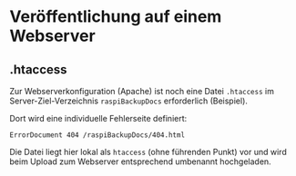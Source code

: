 # Veröffentlichung auf einem Webserver

## .htaccess

Zur Webserverkonfiguration (Apache) ist noch eine Datei `.htaccess`
im Server-Ziel-Verzeichnis `raspiBackupDocs` erforderlich (Beispiel).

Dort wird eine individuelle Fehlerseite definiert:

    ErrorDocument 404 /raspiBackupDocs/404.html

Die Datei liegt hier lokal als `htaccess` (ohne führenden Punkt) vor und wird
beim Upload zum Webserver entsprechend umbenannt hochgeladen.
